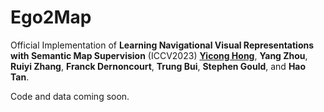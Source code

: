 # Ego2Map
Official Implementation of **Learning Navigational Visual Representations with Semantic Map Supervision** (ICCV2023)
[**Yicong Hong**](http://www.yiconghong.me/), **Yang Zhou**, **Ruiyi Zhang**, **Franck Dernoncourt**, **Trung Bui**, **Stephen Gould**, and **Hao Tan**.

Code and data coming soon.

